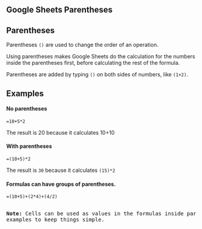 Google Sheets Parentheses
---
Parentheses
---

Parentheses `()` are used to change the order of an operation.

Using parentheses makes Google Sheets do the calculation for the numbers inside the parentheses first, before calculating the rest of the formula.

Parentheses are added by typing `()` on both sides of numbers, like `(1+2)`.



Examples
---
#### No parentheses

`=10+5*2`

The result is 20 because it calculates 10+10

#### With parentheses

`=(10+5)*2`

The result is `30` because it calculates `(15)*2`

#### Formulas can have groups of parentheses.

`=(10+5)+(2*4)+(4/2)`

<pre>  
<b>Note:</b> Cells can be used as values in the formulas inside parentheses, like `<b>=(A1+A2)*B5</b>`. We have used manual entries in our 
examples to keep things simple.
</pre>

